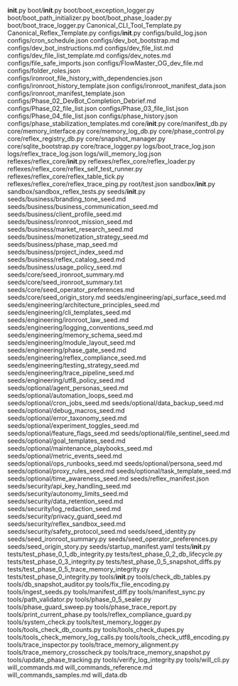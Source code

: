 __init__.py
boot/__init__.py
boot/boot_exception_logger.py
boot/boot_path_initializer.py
boot/boot_phase_loader.py
boot/boot_trace_logger.py
Canonical_CLI_Tool_Template.py
Canonical_Reflex_Template.py
configs/__init__.py
configs/build_log.json
configs/cron_schedule.json
configs/dev_bot_bootstrap.md
configs/dev_bot_instructions.md
configs/dev_file_list.md
configs/dev_file_list_template.md
configs/dev_notes.md
configs/file_safe_imports.json
configs/FlowMaster_OG_dev_file.md
configs/folder_roles.json
configs/ironroot_file_history_with_dependencies.json
configs/ironroot_history_template.json
configs/ironroot_manifest_data.json
configs/ironroot_manifest_template.json
configs/Phase_02_DevBot_Completion_Debrief.md
configs/Phase_02_file_list.json
configs/Phase_03_file_list.json
configs/Phase_04_file_list.json
configs/phase_history.json
configs/phase_stabilization_templates.md
core/__init__.py
core/manifest_db.py
core/memory_interface.py
core/memory_log_db.py
core/phase_control.py
core/reflex_registry_db.py
core/snapshot_manager.py
core/sqlite_bootstrap.py
core/trace_logger.py
logs/boot_trace_log.json
logs/reflex_trace_log.json
logs/will_memory_log.json
reflexes/reflex_core/__init__.py
reflexes/reflex_core/reflex_loader.py
reflexes/reflex_core/reflex_self_test_runner.py
reflexes/reflex_core/reflex_table_tick.py
reflexes/reflex_core/reflex_trace_ping.py
root/test.json
sandbox/__init__.py
sandbox/sandbox_reflex_tests.py
seeds/__init__.py
seeds/business/branding_tone_seed.md
seeds/business/business_communication_seed.md
seeds/business/client_profile_seed.md
seeds/business/ironroot_mission_seed.md
seeds/business/market_research_seed.md
seeds/business/monetization_strategy_seed.md
seeds/business/phase_map_seed.md
seeds/business/project_index_seed.md
seeds/business/reflex_catalog_seed.md
seeds/business/usage_policy_seed.md
seeds/core/seed_ironroot_summary.md
seeds/core/seed_ironroot_summary.txt
seeds/core/seed_operator_preferences.md
seeds/core/seed_origin_story.md
seeds/engineering/api_surface_seed.md
seeds/engineering/architecture_principles_seed.md
seeds/engineering/cli_templates_seed.md
seeds/engineering/ironroot_law_seed.md
seeds/engineering/logging_conventions_seed.md
seeds/engineering/memory_schema_seed.md
seeds/engineering/module_layout_seed.md
seeds/engineering/phase_gate_seed.md
seeds/engineering/reflex_compliance_seed.md
seeds/engineering/testing_strategy_seed.md
seeds/engineering/trace_pipeline_seed.md
seeds/engineering/utf8_policy_seed.md
seeds/optional/agent_personas_seed.md
seeds/optional/automation_loops_seed.md
seeds/optional/cron_jobs_seed.md
seeds/optional/data_backup_seed.md
seeds/optional/debug_macros_seed.md
seeds/optional/error_taxonomy_seed.md
seeds/optional/experiment_toggles_seed.md
seeds/optional/feature_flags_seed.md
seeds/optional/file_sentinel_seed.md
seeds/optional/goal_templates_seed.md
seeds/optional/maintenance_playbooks_seed.md
seeds/optional/metric_events_seed.md
seeds/optional/ops_runbooks_seed.md
seeds/optional/persona_seed.md
seeds/optional/proxy_rules_seed.md
seeds/optional/task_template_seed.md
seeds/optional/time_awareness_seed.md
seeds/reflex_manifest.json
seeds/security/api_key_handling_seed.md
seeds/security/autonomy_limits_seed.md
seeds/security/data_retention_seed.md
seeds/security/log_redaction_seed.md
seeds/security/privacy_guard_seed.md
seeds/security/reflex_sandbox_seed.md
seeds/security/safety_protocol_seed.md
seeds/seed_identity.py
seeds/seed_ironroot_summary.py
seeds/seed_operator_preferences.py
seeds/seed_origin_story.py
seeds/startup_manifest.yaml
tests/__init__.py
tests/test_phase_0_1_db_integrity.py
tests/test_phase_0_2_db_lifecycle.py
tests/test_phase_0_3_integrity.py
tests/test_phase_0_5_snapshot_diffs.py
tests/test_phase_0_5_trace_memory_integrity.py
tests/test_phase_0_integrity.py
tools/__init__.py
tools/check_db_tables.py
tools/db_snapshot_auditor.py
tools/fix_file_encoding.py
tools/ingest_seeds.py
tools/manifest_diff.py
tools/manifest_sync.py
tools/path_validator.py
tools/phase_0_5_sealer.py
tools/phase_guard_sweep.py
tools/phase_trace_report.py
tools/print_current_phase.py
tools/reflex_compliance_guard.py
tools/system_check.py
tools/test_memory_logger.py
tools/tools_check_db_counts.py
tools/tools_check_dupes.py
tools/tools_check_memory_log_calls.py
tools/tools_check_utf8_encoding.py
tools/trace_inspector.py
tools/trace_memory_alignment.py
tools/trace_memory_crosscheck.py
tools/trace_memory_snapshot.py
tools/update_phase_tracking.py
tools/verify_log_integrity.py
tools/will_cli.py
will_commands.md
will_commands_reference.md
will_commands_samples.md
will_data.db

